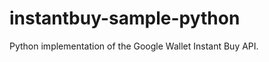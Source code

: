 instantbuy-sample-python
========================

Python implementation of the Google Wallet Instant Buy API.
